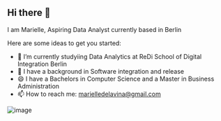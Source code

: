 ## Hi there 👋

I am Marielle, Aspiring Data Analyst currently based in Berlin

Here are some ideas to get you started:

- 🔭 I’m currently studyiing Data Analytics at ReDi School of Digital Integration Berlin
- 🌱 I have a background in Software integration and release
- 😄 I have a Bachelors in Computer Science and a Master in Business Administration
-  📫 How to reach me: marielledelavina@gmail.com

![image](https://github.com/user-attachments/assets/69de9314-3a15-4a9f-904b-a22ff4660fc5)


  
